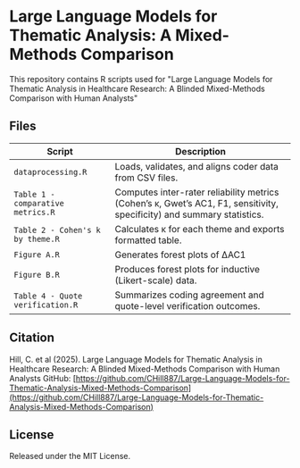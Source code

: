 # Large Language Models for Thematic Analysis: A Mixed-Methods Comparison

This repository contains R scripts used for "Large Language Models for Thematic Analysis in Healthcare Research: A Blinded Mixed-Methods Comparison with Human Analysts" 


## Files

| Script                            | Description                                                                                                            |
| --------------------------------- | ---------------------------------------------------------------------------------------------------------------------- |
| `dataprocessing.R`                | Loads, validates, and aligns coder data from CSV files.                                                                |
| `Table 1 - comparative metrics.R` | Computes inter-rater reliability metrics (Cohen’s κ, Gwet’s AC1, F1, sensitivity, specificity) and summary statistics. |
| `Table 2 - Cohen's k by theme.R`  | Calculates κ for each theme and exports formatted table.                                                              |
| `Figure A.R`                      | Generates forest plots of ΔAC1                                        |
| `Figure B.R`                      | Produces forest plots for inductive (Likert-scale) data.                                                               |
| `Table 4 - Quote verification.R`  | Summarizes coding agreement and quote-level verification outcomes.                                                     |


## Citation

Hill, C. et al (2025). Large Language Models for Thematic Analysis in Healthcare Research: A Blinded Mixed-Methods Comparison with Human Analysts 
GitHub: [https://github.com/CHill887/Large-Language-Models-for-Thematic-Analysis-Mixed-Methods-Comparison](https://github.com/CHill887/Large-Language-Models-for-Thematic-Analysis-Mixed-Methods-Comparison)

## License

Released under the MIT License.

